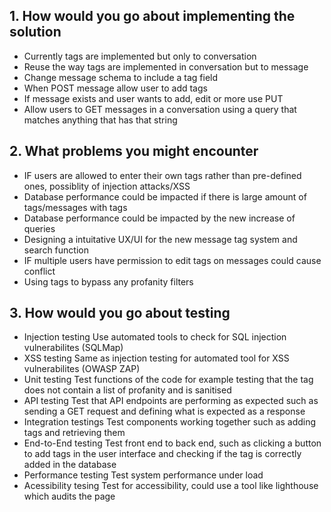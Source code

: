 ## 1. How would you go about implementing the solution
- Currently tags are implemented but only to conversation
- Reuse the way tags are implemented in conversation but to message
- Change message schema to include a tag field
- When POST message allow user to add tags 
- If message exists and user wants to add, edit or more use PUT
- Allow users to GET messages in a conversation using a query that matches anything that has that string

## 2. What problems you might encounter
- IF users are allowed to enter their own tags rather than pre-defined ones, possiblity of injection attacks/XSS
- Database performance could be impacted if there is large amount of tags/messages with tags
- Database performance could be impacted by the new increase of queries
- Designing a intuitative UX/UI for the new message tag system and search function
- IF multiple users have permission to edit tags on messages could cause conflict
- Using tags to bypass any profanity filters

## 3. How would you go about testing
- Injection testing       Use automated tools to check for SQL injection vulnerabilites (SQLMap)
- XSS testing             Same as injection testing for automated tool for XSS vulnerabilites (OWASP ZAP)
- Unit testing            Test functions of the code for example testing that the tag does not contain a list of profanity and is sanitised
- API testing             Test that API endpoints are performing as expected such as sending a GET request and defining what is expected as a response
- Integration testings    Test components working together such as adding tags and retrieving them
- End-to-End testing      Test front end to back end, such as clicking a button to add tags in the user interface and checking if the tag is correctly added in the database
- Performance testing     Test system performance under load 
- Acessibility tesing     Test for accessibility, could use a tool like lighthouse which audits the page

